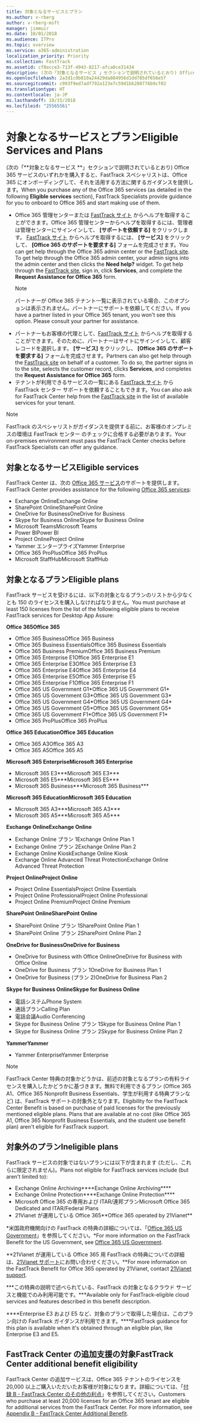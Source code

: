 ```yaml
---
title: 対象となるサービスとプラン
ms.author: v-rberg
author: v-rberg-msft
manager: jimmuir
ms.date: 10/01/2018
ms.audience: ITPro
ms.topic: overview
ms.service: o365-administration
localization_priority: Priority
ms.collection: FastTrack
ms.assetid: cf8ecce3-713f-4943-8217-afca0ce31434
description: (次の「対象となるサービス 」セクションで説明されているとおり) Office 365 サービスのいずれかを購入すると、FastTrack スペシャリストは、Office 365 にオンボーディングして、それを活用する方法に関するガイダンスを提供します。
ms.openlocfilehash: 2a3d1c0b010a24429da884956d1dd785df656e5f
ms.sourcegitcommit: c993f9ed7adf792a123e7c59d1bb280776b9cf02
ms.translationtype: HT
ms.contentlocale: ja-JP
ms.lasthandoff: 10/15/2018
ms.locfileid: "25565561"
---
```

# <a name="eligible-services-and-plans"></a><span data-ttu-id="f5b27-103">対象となるサービスとプラン</span><span class="sxs-lookup"><span data-stu-id="f5b27-103">Eligible Services and Plans</span></span>

<span data-ttu-id="f5b27-104">(次の「\*\*対象となるサービス \*\*」セクションで説明されているとおり) Office 365 サービスのいずれかを購入すると、FastTrack スペシャリストは、Office 365 にオンボーディングして、それを活用する方法に関するガイダンスを提供します。</span><span class="sxs-lookup"><span data-stu-id="f5b27-104">When you purchase any of the Office 365 services (as detailed in the following **Eligible services** section), FastTrack Specialists provide guidance for you to onboard to Office 365 and start making use of them.</span></span> 
  
- <span data-ttu-id="f5b27-p101">Office 365 管理センターまたは [FastTrack サイト](https://go.microsoft.com/fwlink/?linkid=780698) からヘルプを取得することができます。Office 365 管理センターからヘルプを取得するには、管理者は管理センターにサインインして、 **[サポートを依頼する]** をクリックします。 [FastTrack サイト](https://go.microsoft.com/fwlink/?linkid=780698) からヘルプを取得するには、 **[サービス]** をクリックして、 **[Office 365 のサポートを要求する]** フォームを完成させます。</span><span class="sxs-lookup"><span data-stu-id="f5b27-p101">You can get help through the Office 365 admin center or the [FastTrack site](https://go.microsoft.com/fwlink/?linkid=780698). To get help through the Office 365 admin center, your admin signs into the admin center and then clicks the **Need help?** widget. To get help through the [FastTrack site](https://go.microsoft.com/fwlink/?linkid=780698), sign in, click **Services**, and complete the **Request Assistance for Office 365** form.</span></span>   
    > [!NOTE]
    >  <span data-ttu-id="f5b27-p102">パートナーが Office 365 テナント一覧に表示されている場合、このオプションは表示されません。パートナーにサポートを依頼してください。</span><span class="sxs-lookup"><span data-stu-id="f5b27-p102">If you have a partner listed in your Office 365 tenant, you won't see this option. Please consult your partner for assistance.</span></span> 
- <span data-ttu-id="f5b27-p103">パートナーもお客様の代理として、[FastTrack サイト](https://go.microsoft.com/fwlink/?linkid=780698) からヘルプを取得することができます。そのために、パートナーはサイトにサインインして、顧客レコードを選択します。 **[サービス]** をクリックし、 **[Office 365 のサポートを要求する]** フォームを完成させます。</span><span class="sxs-lookup"><span data-stu-id="f5b27-p103">Partners can also get help through the [FastTrack site](https://go.microsoft.com/fwlink/?linkid=780698) on behalf of a customer. To do so, the partner signs in to the site, selects the customer record, clicks **Services**, and completes the **Request Assistance for Office 365** form.</span></span> 
- <span data-ttu-id="f5b27-112">テナントが利用できるサービスの一覧にある [FastTrack サイト](https://go.microsoft.com/fwlink/?linkid=780698) から FastTrack センター サポートを依頼することもできます。</span><span class="sxs-lookup"><span data-stu-id="f5b27-112">You can also ask for FastTrack Center help from the [FastTrack site](https://go.microsoft.com/fwlink/?linkid=780698) in the list of available services for your tenant.</span></span> 
> [!NOTE]
> <span data-ttu-id="f5b27-113">FastTrack のスペシャリストがガイダンスを提供する前に、お客様のオンプレミスの環境は FastTrack センター のチェックに合格する必要があります。</span><span class="sxs-lookup"><span data-stu-id="f5b27-113">Your on-premises environment must pass the FastTrack Center checks before FastTrack Specialists can offer any guidance.</span></span> 
  
## <a name="eligible-services"></a><span data-ttu-id="f5b27-114">対象となるサービス</span><span class="sxs-lookup"><span data-stu-id="f5b27-114">Eligible services</span></span>

<span data-ttu-id="f5b27-115">FastTrack Center は、次の [Office 365 サービス](https://go.microsoft.com/fwlink/?linkid=2005429)のサポートを提供します。</span><span class="sxs-lookup"><span data-stu-id="f5b27-115">FastTrack Center provides assistance for the following [Office 365 services](https://go.microsoft.com/fwlink/?linkid=2005429):</span></span>
  
- <span data-ttu-id="f5b27-116">Exchange Online</span><span class="sxs-lookup"><span data-stu-id="f5b27-116">Exchange Online</span></span>
- <span data-ttu-id="f5b27-117">SharePoint Online</span><span class="sxs-lookup"><span data-stu-id="f5b27-117">SharePoint Online</span></span>
- <span data-ttu-id="f5b27-118">OneDrive for Business</span><span class="sxs-lookup"><span data-stu-id="f5b27-118">OneDrive for Business</span></span>
- <span data-ttu-id="f5b27-119">Skype for Business Online</span><span class="sxs-lookup"><span data-stu-id="f5b27-119">Skype for Business Online</span></span>
- <span data-ttu-id="f5b27-120">Microsoft Teams</span><span class="sxs-lookup"><span data-stu-id="f5b27-120">Microsoft Teams</span></span>
- <span data-ttu-id="f5b27-121">Power BI</span><span class="sxs-lookup"><span data-stu-id="f5b27-121">Power BI</span></span>
- <span data-ttu-id="f5b27-122">Project Online</span><span class="sxs-lookup"><span data-stu-id="f5b27-122">Project Online</span></span>
- <span data-ttu-id="f5b27-123">Yammer エンタープライズ</span><span class="sxs-lookup"><span data-stu-id="f5b27-123">Yammer Enterprise</span></span> 
- <span data-ttu-id="f5b27-124">Office 365 ProPlus</span><span class="sxs-lookup"><span data-stu-id="f5b27-124">Office 365 ProPlus</span></span>
- <span data-ttu-id="f5b27-125">Microsoft StaffHub</span><span class="sxs-lookup"><span data-stu-id="f5b27-125">Microsoft StaffHub</span></span>
    
## <a name="eligible-plans"></a><span data-ttu-id="f5b27-126">対象となるプラン</span><span class="sxs-lookup"><span data-stu-id="f5b27-126">Eligible plans</span></span>

<span data-ttu-id="f5b27-127">FastTrack サービスを受けるには、以下の対象となるプランのリストから少なくとも 150 のライセンスを購入しなければなりません。</span><span class="sxs-lookup"><span data-stu-id="f5b27-127">You must purchase at least 150 licenses from the list of the following eligible plans to receive FastTrack services for Desktop App Assure:</span></span>
  
 <span data-ttu-id="f5b27-128">**Office 365**</span><span class="sxs-lookup"><span data-stu-id="f5b27-128">**Office 365**</span></span>
  
- <span data-ttu-id="f5b27-129">Office 365 Business</span><span class="sxs-lookup"><span data-stu-id="f5b27-129">Office 365 Business</span></span>  
- <span data-ttu-id="f5b27-130">Office 365 Business Essentials</span><span class="sxs-lookup"><span data-stu-id="f5b27-130">Office 365 Business Essentials</span></span>  
- <span data-ttu-id="f5b27-131">Office 365 Business Premium</span><span class="sxs-lookup"><span data-stu-id="f5b27-131">Office 365 Business Premium</span></span>
- <span data-ttu-id="f5b27-132">Office 365 Enterprise E1</span><span class="sxs-lookup"><span data-stu-id="f5b27-132">Office 365 Enterprise E1</span></span>
- <span data-ttu-id="f5b27-133">Office 365 Enterprise E3</span><span class="sxs-lookup"><span data-stu-id="f5b27-133">Office 365 Enterprise E3</span></span>
- <span data-ttu-id="f5b27-134">Office 365 Enterprise E4</span><span class="sxs-lookup"><span data-stu-id="f5b27-134">Office 365 Enterprise E4</span></span>  
- <span data-ttu-id="f5b27-135">Office 365 Enterprise E5</span><span class="sxs-lookup"><span data-stu-id="f5b27-135">Office 365 Enterprise E5</span></span>
- <span data-ttu-id="f5b27-136">Office 365 Enterprise F1</span><span class="sxs-lookup"><span data-stu-id="f5b27-136">Office 365 Enterprise F1</span></span>
- <span data-ttu-id="f5b27-137">Office 365 US Government G1\*</span><span class="sxs-lookup"><span data-stu-id="f5b27-137">Office 365 US Government G1\*</span></span>
- <span data-ttu-id="f5b27-138">Office 365 US Government G3\*</span><span class="sxs-lookup"><span data-stu-id="f5b27-138">Office 365 US Government G3\*</span></span>
- <span data-ttu-id="f5b27-139">Office 365 US Government G4\*</span><span class="sxs-lookup"><span data-stu-id="f5b27-139">Office 365 US Government G4\*</span></span>
- <span data-ttu-id="f5b27-140">Office 365 US Government G5\*</span><span class="sxs-lookup"><span data-stu-id="f5b27-140">Office 365 US Government G5\*</span></span> 
- <span data-ttu-id="f5b27-141">Office 365 US Government F1\*</span><span class="sxs-lookup"><span data-stu-id="f5b27-141">Office 365 US Government F1\*</span></span>
- <span data-ttu-id="f5b27-142">Office 365 ProPlus</span><span class="sxs-lookup"><span data-stu-id="f5b27-142">Office 365 ProPlus</span></span>
    
 <span data-ttu-id="f5b27-143">**Office 365 Education**</span><span class="sxs-lookup"><span data-stu-id="f5b27-143">**Office 365 Education**</span></span>
  
- <span data-ttu-id="f5b27-144">Office 365 A3</span><span class="sxs-lookup"><span data-stu-id="f5b27-144">Office 365 A3</span></span>
- <span data-ttu-id="f5b27-145">Office 365 A5</span><span class="sxs-lookup"><span data-stu-id="f5b27-145">Office 365 A5</span></span>

 <span data-ttu-id="f5b27-146">**Microsoft 365 Enterprise**</span><span class="sxs-lookup"><span data-stu-id="f5b27-146">**Microsoft 365 Enterprise**</span></span>
  
- <span data-ttu-id="f5b27-147">Microsoft 365 E3\*\*\*</span><span class="sxs-lookup"><span data-stu-id="f5b27-147">Microsoft 365 E3\*\*\*</span></span>
- <span data-ttu-id="f5b27-148">Microsoft 365 E5\*\*\*</span><span class="sxs-lookup"><span data-stu-id="f5b27-148">Microsoft 365 E5\*\*\*</span></span>
- <span data-ttu-id="f5b27-149">Microsoft 365 Business\*\*\*</span><span class="sxs-lookup"><span data-stu-id="f5b27-149">Microsoft 365 Business\*\*\*</span></span>
    
 <span data-ttu-id="f5b27-150">**Microsoft 365 Education**</span><span class="sxs-lookup"><span data-stu-id="f5b27-150">**Microsoft 365 Education**</span></span>
  
- <span data-ttu-id="f5b27-151">Microsoft 365 A3\*\*\*</span><span class="sxs-lookup"><span data-stu-id="f5b27-151">Microsoft 365 A3\*\*\*</span></span>
- <span data-ttu-id="f5b27-152">Microsoft 365 A5\*\*\*</span><span class="sxs-lookup"><span data-stu-id="f5b27-152">Microsoft 365 A5\*\*\*</span></span>

 <span data-ttu-id="f5b27-153">**Exchange Online**</span><span class="sxs-lookup"><span data-stu-id="f5b27-153">**Exchange Online**</span></span>
  
- <span data-ttu-id="f5b27-154">Exchange Online プラン 1</span><span class="sxs-lookup"><span data-stu-id="f5b27-154">Exchange Online Plan 1</span></span>
- <span data-ttu-id="f5b27-155">Exchange Online プラン 2</span><span class="sxs-lookup"><span data-stu-id="f5b27-155">Exchange Online Plan 2</span></span> 
- <span data-ttu-id="f5b27-156">Exchange Online Kiosk</span><span class="sxs-lookup"><span data-stu-id="f5b27-156">Exchange Online Kiosk</span></span>
- <span data-ttu-id="f5b27-157">Exchange Online Advanced Threat Protection</span><span class="sxs-lookup"><span data-stu-id="f5b27-157">Exchange Online Advanced Threat Protection</span></span>
    
 <span data-ttu-id="f5b27-158">**Project Online**</span><span class="sxs-lookup"><span data-stu-id="f5b27-158">**Project Online**</span></span>
  
- <span data-ttu-id="f5b27-159">Project Online Essentials</span><span class="sxs-lookup"><span data-stu-id="f5b27-159">Project Online Essentials</span></span>  
- <span data-ttu-id="f5b27-160">Project Online Professional</span><span class="sxs-lookup"><span data-stu-id="f5b27-160">Project Online Professional</span></span>
- <span data-ttu-id="f5b27-161">Project Online Premium</span><span class="sxs-lookup"><span data-stu-id="f5b27-161">Project Online Premium</span></span>
    
 <span data-ttu-id="f5b27-162">**SharePoint Online**</span><span class="sxs-lookup"><span data-stu-id="f5b27-162">**SharePoint Online**</span></span>
  
- <span data-ttu-id="f5b27-163">SharePoint Online プラン 1</span><span class="sxs-lookup"><span data-stu-id="f5b27-163">SharePoint Online Plan 1</span></span>
- <span data-ttu-id="f5b27-164">SharePoint Online プラン 2</span><span class="sxs-lookup"><span data-stu-id="f5b27-164">SharePoint Online Plan 2</span></span>
    
 <span data-ttu-id="f5b27-165">**OneDrive for Business**</span><span class="sxs-lookup"><span data-stu-id="f5b27-165">**OneDrive for Business**</span></span>
  
- <span data-ttu-id="f5b27-166">OneDrive for Business with Office Online</span><span class="sxs-lookup"><span data-stu-id="f5b27-166">OneDrive for Business with Office Online</span></span> 
- <span data-ttu-id="f5b27-167">OneDrive for Business プラン 1</span><span class="sxs-lookup"><span data-stu-id="f5b27-167">OneDrive for Business Plan 1</span></span>
- <span data-ttu-id="f5b27-168">OneDrive for Business (プラン 2)</span><span class="sxs-lookup"><span data-stu-id="f5b27-168">OneDrive for Business Plan 2</span></span>
    
 <span data-ttu-id="f5b27-169">**Skype for Business Online**</span><span class="sxs-lookup"><span data-stu-id="f5b27-169">**Skype for Business Online**</span></span>
  
-  <span data-ttu-id="f5b27-170">電話システム</span><span class="sxs-lookup"><span data-stu-id="f5b27-170">Phone System</span></span> 
-  <span data-ttu-id="f5b27-171">通話プラン</span><span class="sxs-lookup"><span data-stu-id="f5b27-171">Calling Plan</span></span> 
-  <span data-ttu-id="f5b27-172">電話会議</span><span class="sxs-lookup"><span data-stu-id="f5b27-172">Audio Conferencing</span></span> 
-  <span data-ttu-id="f5b27-173">Skype for Business Online プラン 1</span><span class="sxs-lookup"><span data-stu-id="f5b27-173">Skype for Business Online Plan 1</span></span>  
-  <span data-ttu-id="f5b27-174">Skype for Business Online プラン 2</span><span class="sxs-lookup"><span data-stu-id="f5b27-174">Skype for Business Online Plan 2</span></span>
    
 <span data-ttu-id="f5b27-175">**Yammer**</span><span class="sxs-lookup"><span data-stu-id="f5b27-175">**Yammer**</span></span>
  
- <span data-ttu-id="f5b27-176">Yammer Enterprise</span><span class="sxs-lookup"><span data-stu-id="f5b27-176">Yammer Enterprise</span></span> 
> [!NOTE]
> <span data-ttu-id="f5b27-p104">FastTrack Center 特典の対象かどうかは、前述の対象となるプランの有料ライセンスを購入したかどうかに基づきます。無料で利用できるプラン (Office 365 A1、Office 365 Nonprofit Business Essentials、学生が利用する特典プランなど) は、FastTrack サポートの対象外となります。</span><span class="sxs-lookup"><span data-stu-id="f5b27-p104">Eligibility for the FastTrack Center Benefit is based on purchase of paid licenses for the previously mentioned eligible plans. Plans that are available at no cost (like Office 365 A1, Office 365 Nonprofit Business Essentials, and the student use benefit plan) aren't eligible for FastTrack support.</span></span> 
  
## <a name="ineligible-plans"></a><span data-ttu-id="f5b27-179">対象外のプラン</span><span class="sxs-lookup"><span data-stu-id="f5b27-179">Ineligible plans</span></span>

<span data-ttu-id="f5b27-180">FastTrack サービスの対象ではないプランには以下が含まれます (ただし、これらに限定されません)。</span><span class="sxs-lookup"><span data-stu-id="f5b27-180">Plans not eligible for FastTrack services include (but aren't limited to):</span></span>
  
- <span data-ttu-id="f5b27-181">Exchange Online Archiving\*\*\*\*</span><span class="sxs-lookup"><span data-stu-id="f5b27-181">Exchange Online Archiving\*\*\*\*</span></span>
- <span data-ttu-id="f5b27-182">Exchange Online Protection\*\*\*\*</span><span class="sxs-lookup"><span data-stu-id="f5b27-182">Exchange Online Protection\*\*\*\*</span></span>
- <span data-ttu-id="f5b27-183">Microsoft Office 365 の専用および ITAR/連邦プラン</span><span class="sxs-lookup"><span data-stu-id="f5b27-183">Microsoft Office 365 Dedicated and ITAR/Federal Plans</span></span>
- <span data-ttu-id="f5b27-184">21Vianet が運用している Office 365\*\*</span><span class="sxs-lookup"><span data-stu-id="f5b27-184">Office 365 operated by 21Vianet\*\*</span></span>
    
<span data-ttu-id="f5b27-185">\*米国政府機関向けの FastTrack の特典の詳細については、「[Office 365 US Government](https://aka.ms/aboutgovcloud)」を参照してください。</span><span class="sxs-lookup"><span data-stu-id="f5b27-185">\*For more information on the FastTrack Benefit for the US Government, see [Office 365 US Government](https://aka.ms/aboutgovcloud).</span></span>
  
<span data-ttu-id="f5b27-186">\*\*21Vianet が運用している Office 365 用 FastTrack の特典についての詳細は、[21Vianet サポート](https://go.microsoft.com/fwlink/?linkid=852156)にお問い合わせください。</span><span class="sxs-lookup"><span data-stu-id="f5b27-186">\*\*For more information on the FastTrack Benefit for Office 365 operated by 21Vianet, contact [21Vianet support](https://go.microsoft.com/fwlink/?linkid=852156).</span></span>
  
<span data-ttu-id="f5b27-187">\*\*\*この特典の説明で述べられている、FastTrack の対象となるクラウド サービスと機能でのみ利用可能です。</span><span class="sxs-lookup"><span data-stu-id="f5b27-187">\*\*\*Available only for FastTrack-eligible cloud services and features described in this benefit description.</span></span>
  
<span data-ttu-id="f5b27-188">\*\*\*\*Enterprise E3 および E5 など、対象のプランで取得した場合は、このプラン向けの FastTrack ガイダンスが利用できます。</span><span class="sxs-lookup"><span data-stu-id="f5b27-188">\*\*\*\*FastTrack guidance for this plan is available when it's obtained through an eligible plan, like Enterprise E3 and E5.</span></span>
  
## <a name="fasttrack-center-additional-benefit-eligibility"></a><span data-ttu-id="f5b27-189">FastTrack Center の追加支援の対象</span><span class="sxs-lookup"><span data-stu-id="f5b27-189">FastTrack Center additional benefit eligibility</span></span>

<span data-ttu-id="f5b27-p105">FastTrack Center の追加サービスは、Office 365 テナントのライセンスを 20,000 以上ご購入いただいたお客様が対象になります。詳細については、「[付録 B - FastTrack Center のその他の利点](O365-fasttrack-additional-benefits.md)」を参照してください。</span><span class="sxs-lookup"><span data-stu-id="f5b27-p105">Customers who purchase at least 20,000 licenses for an Office 365 tenant are eligible for additional services from the FastTrack Center. For more information, see [Appendix B - FastTrack Center Additional Benefit](O365-fasttrack-additional-benefits.md).</span></span>
  

  

